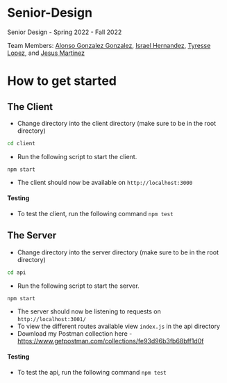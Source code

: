 # Senior-Design
Senior Design - Spring 2022 - Fall 2022

Team Members: [Alonso Gonzalez Gonzalez](https://github.com/AlonsoGonzalezGonzalez), [Israel Hernandez](https://github.com/IsraelHG), [Tyresse Lopez](https://github.com/TyresseL), and [Jesus Martinez](https://github.com/Martje55555)

# How to get started

## The Client
* Change directory into the client directory (make sure to be in the root directory)
```sh
cd client
```
* Run the following script to start the client.
```node
npm start
```
* The client should now be available on `http://localhost:3000`

#### Testing
* To test the client, run the following command ```npm test```



## The Server

* Change directory into the server directory (make sure to be in the root directory)
```sh
cd api
```
* Run the following script to start the server.
```node
npm start
```
* The server should now be listening to requests on `http://localhost:3001/`
* To view the different routes available view `index.js` in the api directory
* Download my Postman collection here - https://www.getpostman.com/collections/fe93d96b3fb68bff1d0f

#### Testing

* To test the api, run the following command ```npm test```

